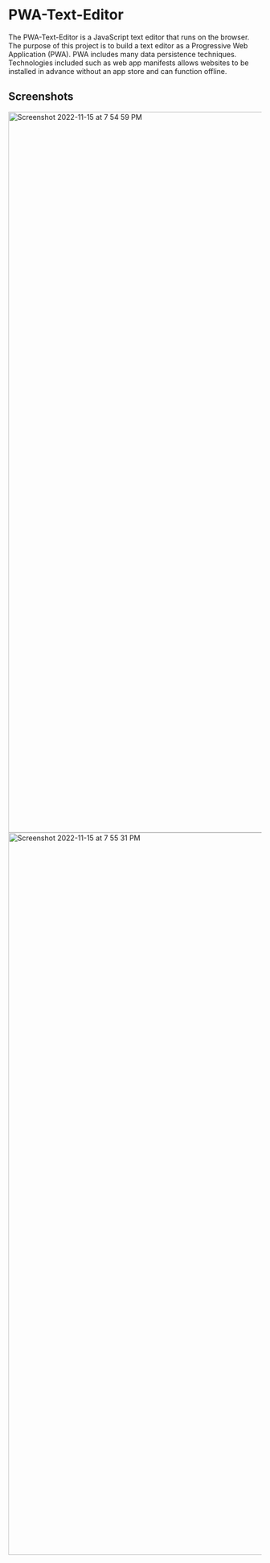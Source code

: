 # PWA-Text-Editor

The PWA-Text-Editor is a JavaScript text editor that runs on the browser. The purpose of this project is to build a text editor as a Progressive Web Application (PWA). PWA includes many data persistence techniques. Technologies included such as web app manifests allows websites to be installed in advance without an app store and can function offline.

## Screenshots

<img width="1433" alt="Screenshot 2022-11-15 at 7 54 59 PM" src="https://user-images.githubusercontent.com/97267318/202080045-3957a7db-44e7-4ad6-9f84-fb286603b22d.png">

<img width="1436" alt="Screenshot 2022-11-15 at 7 55 31 PM" src="https://user-images.githubusercontent.com/97267318/202080048-6c68a7d2-b09f-4b95-a8af-7633486d2bd8.png">
